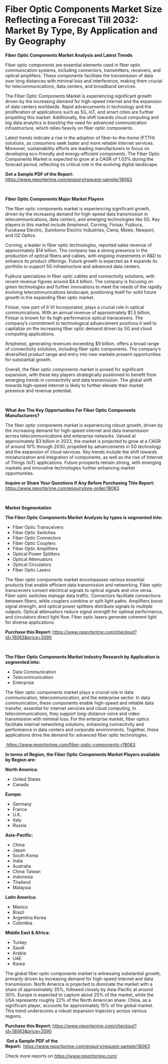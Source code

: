 <p><h1>Fiber Optic Components Market Size Reflecting a Forecast Till 2032: Market By Type, By Application and By Geography</h1></p><p><strong>Fiber Optic Components Market Analysis and Latest Trends</strong></p>
<p><p>Fiber optic components are essential elements used in fiber optic communication systems, including connectors, transmitters, receivers, and optical amplifiers. These components facilitate the transmission of data over long distances with minimal loss and interference, making them crucial for telecommunications, data centers, and broadband services.</p><p>The Fiber Optic Components Market is experiencing significant growth driven by the increasing demand for high-speed internet and the expansion of data centers worldwide. Rapid advancements in technology and the proliferation of applications such as 5G, IoT, and smart cities are further propelling this market. Additionally, the shift towards cloud computing and big data analytics is boosting the need for advanced communication infrastructure, which relies heavily on fiber optic components.</p><p>Latest trends indicate a rise in the adoption of fiber-to-the-home (FTTH) solutions, as consumers seek faster and more reliable internet services. Moreover, sustainability efforts are leading manufacturers to focus on developing eco-friendly and energy-efficient components. The Fiber Optic Components Market is expected to grow at a CAGR of 1.03% during the forecast period, reflecting its critical role in the evolving digital landscape.</p></p>
<p><strong>Get a Sample PDF of the Report:&nbsp;</strong> <a href="https://www.reportprime.com/enquiry/request-sample/18063?utm_campaign=2662&utm_medium=2&utm_source=Github&utm_content=ia&utm_term=18032025&utm_id=fiber-optic-components">https://www.reportprime.com/enquiry/request-sample/18063</a></p>
<p>&nbsp;</p>
<p><strong>Fiber Optic Components Major Market Players</strong></p>
<p><p>The fiber optic components market is experiencing significant growth, driven by the increasing demand for high-speed data transmission in telecommunications, data centers, and emerging technologies like 5G. Key players in this market include Amphenol, Corning, Finisar, Fujikura, Furukawa Electric, Sumitomo Electric Industries, Ciena, Molex, Newport, and OZ Optics.</p><p>Corning, a leader in fiber optic technologies, reported sales revenue of approximately $14 billion. The company has a strong presence in the production of optical fibers and cables, with ongoing investments in R&D to enhance its product offerings. Future growth is expected as it expands its portfolio to support 5G infrastructure and advanced data centers.</p><p>Fujikura specializes in fiber optic cables and connectivity solutions, with recent revenue figures around $4.4 billion. The company is focusing on green technologies and further innovations to meet the needs of the rapidly evolving telecommunications landscape, positioning itself for solid future growth in the expanding fiber optic market.</p><p>Finisar, now part of II-VI Incorporated, plays a crucial role in optical communications. With an annual revenue of approximately $1.5 billion, Finisar is known for its high-performance optical transceivers. The company’s commitment to technological advancement positions it well to capitalize on the increasing fiber optic demand driven by 5G and cloud computing applications.</p><p>Amphenol, generating revenues exceeding $9 billion, offers a broad range of connectivity solutions, including fiber optic components. The company’s diversified product range and entry into new markets present opportunities for substantial growth.</p><p>Overall, the fiber optic components market is poised for significant expansion, with these key players strategically positioned to benefit from emerging trends in connectivity and data transmission. The global shift towards high-speed internet is likely to further elevate their market presence and revenue potential.</p></p>
<p>&nbsp;</p>
<p><strong>What Are The Key Opportunities For Fiber Optic Components Manufacturers?</strong></p>
<p><p>The fiber optic components market is experiencing robust growth, driven by the increasing demand for high-speed internet and data transmission across telecommunications and enterprise networks. Valued at approximately $3 billion in 2023, the market is projected to grow at a CAGR of around 10% through 2030, propelled by advancements in 5G technology and the expansion of cloud services. Key trends include the shift towards miniaturization and integration of components, as well as the rise of Internet of Things (IoT) applications. Future prospects remain strong, with emerging markets and innovative technologies further enhancing market opportunities.</p></p>
<p><strong>Inquire or Share Your Questions If Any Before Purchasing This Report:</strong> <a href="https://www.reportprime.com/enquiry/pre-order/18063?utm_campaign=2662&utm_medium=2&utm_source=Github&utm_content=ia&utm_term=18032025&utm_id=fiber-optic-components">https://www.reportprime.com/enquiry/pre-order/18063</a></p>
<p>&nbsp;</p>
<p><strong>Market Segmentation</strong></p>
<p><strong>The Fiber Optic Components Market Analysis by types is segmented into:</strong></p>
<p><ul><li>Fiber Optic Transceivers</li><li>Fiber Optic Switches</li><li>Fiber Optic Connectors</li><li>Fiber Optic Couplers</li><li>Fiber Optic Amplifiers</li><li>Optical Power Splitters</li><li>Optical Attenuators</li><li>Optical Circulators</li><li>Fiber Optic Lasers</li></ul></p>
<p><p>The fiber optic components market encompasses various essential products that enable efficient data transmission and networking. Fiber optic transceivers convert electrical signals to optical signals and vice versa. Fiber optic switches manage data traffic. Connectors facilitate connections between fibers, while couplers combine or split light paths. Amplifiers boost signal strength, and optical power splitters distribute signals to multiple outputs. Optical attenuators reduce signal strength for optimal performance, and circulators direct light flow. Fiber optic lasers generate coherent light for diverse applications.</p></p>
<p><strong>Purchase this Report:&nbsp;</strong><a href="https://www.reportprime.com/checkout?id=18063&price=3590&utm_campaign=2662&utm_medium=2&utm_source=Github&utm_content=ia&utm_term=18032025&utm_id=fiber-optic-components">https://www.reportprime.com/checkout?id=18063&price=3590</a></p>
<p>&nbsp;</p>
<p><strong>The Fiber Optic Components Market Industry Research by Application is segmented into:</strong></p>
<p><ul><li>Data Communication</li><li>Telecommunication</li><li>Enterprise</li></ul></p>
<p><p>The fiber optic components market plays a crucial role in data communication, telecommunication, and the enterprise sector. In data communication, these components enable high-speed and reliable data transfer, essential for internet services and cloud computing. In telecommunications, they support long-distance voice and video transmission with minimal loss. For the enterprise market, fiber optics facilitate internal networking solutions, enhancing connectivity and performance in data centers and corporate environments. Together, these applications drive the demand for advanced fiber optic technologies.</p></p>
<p><a href="https://www.reportprime.com/fiber-optic-components-r18063?utm_campaign=2662&utm_medium=2&utm_source=Github&utm_content=ia&utm_term=18032025&utm_id=fiber-optic-components">&nbsp;https://www.reportprime.com/fiber-optic-components-r18063</a></p>
<p><strong>In terms of Region, the Fiber Optic Components Market Players available by Region are:</strong></p>
<p>
    <p> <strong> North America: </strong>
        <ul>
            <li>United States</li>
            <li>Canada</li>
        </ul>
        </p> 
    <p> <strong> Europe: </strong>
        <ul>
            <li>Germany</li>
            <li>France</li>
            <li>U.K.</li>
            <li>Italy</li>
            <li>Russia</li>
        </ul>
        </p> 
    <p> <strong> Asia-Pacific: </strong>
        <ul>
            <li>China</li>
            <li>Japan</li>
            <li>South Korea</li>
            <li>India</li>
            <li>Australia</li>
            <li>China Taiwan</li>
            <li>Indonesia</li>
            <li>Thailand</li>
            <li>Malaysia</li>
        </ul>
        </p> 
    <p> <strong> Latin America: </strong>
        <ul>
            <li>Mexico</li>
            <li>Brazil</li>
            <li>Argentina Korea</li>
            <li>Colombia</li>
        </ul>
        </p> 
    <p> <strong> Middle East & Africa: </strong>
        <ul>
            <li>Turkey</li>
            <li>Saudi</li>
            <li>Arabia</li>
            <li>UAE</li>
            <li>Korea</li>
        </ul>
    </p>
    </p>
<p><p>The global fiber optic components market is witnessing substantial growth, primarily driven by increasing demand for high-speed internet and data transmission. North America is projected to dominate the market with a share of approximately 35%, followed closely by Asia-Pacific at around 30%. Europe is expected to capture about 25% of the market, while the USA represents roughly 22% of the North American share. China, as a significant player, accounts for approximately 15% of the global market. This trend underscores a robust expansion trajectory across various regions.</p></p>
<p><strong>Purchase this Report: </strong><a href="https://www.reportprime.com/checkout?id=18063&price=3590&utm_campaign=2662&utm_medium=2&utm_source=Github&utm_content=ia&utm_term=18032025&utm_id=fiber-optic-components">https://www.reportprime.com/checkout?id=18063&price=3590</a></p>
<p>&nbsp;<strong>Get a Sample PDF of the Report:&nbsp;&nbsp;</strong><a href="https://www.reportprime.com/enquiry/request-sample/18063?utm_campaign=2662&utm_medium=2&utm_source=Github&utm_content=ia&utm_term=18032025&utm_id=fiber-optic-components">https://www.reportprime.com/enquiry/request-sample/18063</a></p>
<p><strong></strong></p>
<p>Check more reports on <a href="https://www.reportprime.com/?utm_campaign=2662&utm_medium=2&utm_source=Github&utm_content=ia&utm_term=18032025&utm_id=fiber-optic-components">https://www.reportprime.com/</a></p>